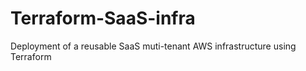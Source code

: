 # Terraform-SaaS-infra
Deployment of a reusable SaaS muti-tenant AWS infrastructure using Terraform
